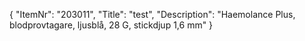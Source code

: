 {
  "ItemNr": "203011",
  "Title": "test",
  "Description": "Haemolance Plus, blodprovtagare, ljusblå, 28 G, stickdjup 1,6 mm"
}